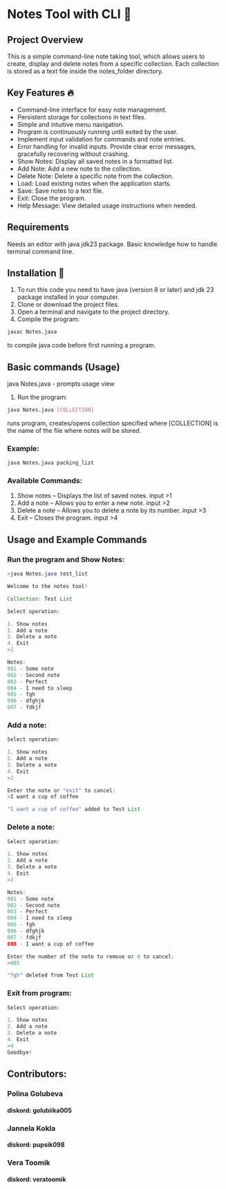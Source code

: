 # Notes Tool with CLI 📝

## Project Overview
This is a simple command-line note taking tool, which allows users to create, display and delete notes from a specific collection. Each collection is stored as a text file inside the notes_folder directory.

## Key Features 🔥
- Command-line interface for easy note management.
- Persistent storage for collections in text files.
- Simple and intuitive menu navigation.
- Program is continuously running until exited by the user.
- Implement input validation for commands and note entries.
- Error handling for invalid inputs. Provide clear error messages, gracefully recovering without crashing.
- Show Notes: Display all saved notes in a formatted list.
- Add Note: Add a new note to the collection.
- Delete Note: Delete a specific note from the collection.
- Load: Load existing notes when the application starts.
- Save: Save notes to a text file.
- Exit: Close the program.
- Help Message: View detailed usage instructions when needed.

## Requirements
Needs an editor with java jdk23 package.
Basic knowledge how to handle terminal command line.

## Installation 🚀
1. To run this code you need to have java (version 8 or later) and jdk 23 package installed in your computer.
2. Clone or download the project files.
3. Open a terminal and navigate to the project directory.
4. Compile the program:
~~~bash
javac Notes.java
~~~
to compile java code before first running a program. 

## Basic commands (Usage) 
java Notes.java - prompts usage view
1. Run the program:
~~~bash
java Notes.java [COLLECTION]
~~~
runs program, creates/opens collection specified where [COLLECTION] is the name of the file where notes will be stored.
### Example:
~~~bash
java Notes.java packing_list
~~~
### Available Commands:
1. Show notes – Displays the list of saved notes. input >1
2. Add a note – Allows you to enter a new note. input >2
3. Delete a note – Allows you to delete a note by its number. input >3
4. Exit – Closes the program. input >4

## Usage and Example Commands 
### Run the program and Show Notes:
~~~java
>java Notes.java test_list 

Welcome to the notes tool!

Collection: Test List

Select operation:

1. Show notes
2. Add a note
3. Delete a note
4. Exit
>1

Notes:
001 - Some note
002 - Second note
003 - Perfect
004 - I need to sleep
005 - fgh
006 - dfghjk
007 - fdkjf
~~~

### Add a note:
~~~java
Select operation:

1. Show notes
2. Add a note
3. Delete a note
4. Exit
>2

Enter the note or "exit" to cancel:
>I want a cup of coffee

"I want a cup of coffee" added to Test List
~~~

### Delete a note:
~~~java
Select operation:

1. Show notes
2. Add a note
3. Delete a note
4. Exit
>3

Notes:
001 - Some note
002 - Second note
003 - Perfect
004 - I need to sleep
005 - fgh
006 - dfghjk
007 - fdkjf
008 - I want a cup of coffee

Enter the number of the note to remove or 0 to cancel:
>005

"fgh" deleted from Test List
~~~

### Exit from program:
~~~java
Select operation:

1. Show notes
2. Add a note
3. Delete a note
4. Exit
>4
Goodbye!
~~~

## Contributors: 
### Polina Golubeva
#### diskord: golubiika005
### Jannela Kokla
#### diskord: pupsik098
### Vera Toomik
#### diskord: veratoomik
